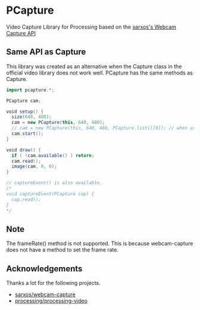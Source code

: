 # PCapture
Video Capture Library for Processing based on the [sarxos's Webcam Capture API](https://github.com/sarxos/webcam-capture)


## Same API as Capture
This library was created as an alternative when the Capture class in the official video library does not work well.
PCapture has the same methods as Capture.

```scala
import pcapture.*;

PCapture cam;

void setup() {
  size(640, 480);
  cam = new PCapture(this, 640, 480);
  // cam = new PCapture(this, 640, 480, PCapture.list()[0]); // when use 0th device
  cam.start();
}

void draw() {
  if ( !cam.available() ) return;
  cam.read();
  image(cam, 0, 0);
}

// captureEvent() is also available.
/*
void captureEvent(PCapture cap) {
  cap.read();
}
*/
```

## Note
The frameRate() method is not supported.
This is because webcam-capture does not have a method to set the frame rate.

## Acknowledgements
Thanks a lot for the following projects.
- [sarxos/webcam-capture](https://github.com/sarxos/webcam-capture)
- [processing/processing-video](https://github.com/processing/processing-video)
